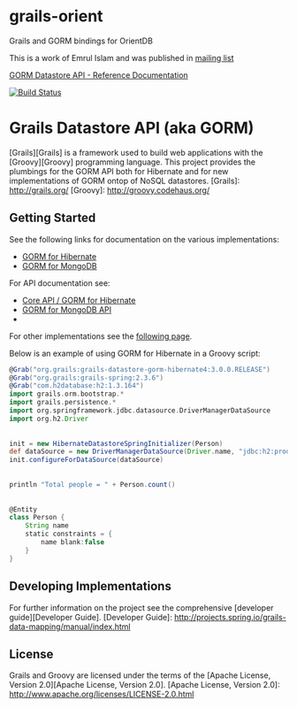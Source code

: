 grails-orient
=============

Grails and GORM bindings for OrientDB

This is a work of Emrul Islam and was published in [mailing list](https://groups.google.com/forum/#!topic/orient-database/HE1fQefw14c)

[GORM Datastore API - Reference Documentation](http://springsource.github.io/grails-data-mapping/manual/guide/index.html)


[![Build Status](https://travis-ci.org/grails/grails-data-mapping.svg?branch=master)](https://travis-ci.org/grails/grails-data-mapping)

Grails Datastore API (aka GORM)
===

[Grails][Grails] is a framework used to build web applications with the [Groovy][Groovy] programming language. This project provides the plumbings for the GORM API both for Hibernate and for new implementations of GORM ontop of NoSQL datastores.
[Grails]: http://grails.org/
[Groovy]: http://groovy.codehaus.org/


Getting Started
---

See the following links for documentation on the various implementations:

* [GORM for Hibernate](http://grails.org/doc/latest/guide/GORM.html)
* [GORM for MongoDB](http://grails.github.io/grails-data-mapping/current/mongodb/index.html)
 
For API documentation see:

* [Core API / GORM for Hibernate](http://grails.github.io/grails-data-mapping/current/api)
* [GORM for MongoDB API](http://grails.github.io/grails-data-mapping/current/mongodb/api/index.html)
* 
For other implementations see the [following page](http://grails.github.io/grails-data-mapping/current).

Below is an example of using GORM for Hibernate in a Groovy script:

```groovy
@Grab("org.grails:grails-datastore-gorm-hibernate4:3.0.0.RELEASE")
@Grab("org.grails:grails-spring:2.3.6")
@Grab("com.h2database:h2:1.3.164")
import grails.orm.bootstrap.*
import grails.persistence.*
import org.springframework.jdbc.datasource.DriverManagerDataSource
import org.h2.Driver
 
 
init = new HibernateDatastoreSpringInitializer(Person)
def dataSource = new DriverManagerDataSource(Driver.name, "jdbc:h2:prodDb;MVCC=TRUE;LOCK_TIMEOUT=10000;DB_CLOSE_ON_EXIT=FALSE", 'sa', '')
init.configureForDataSource(dataSource) 
 
 
println "Total people = " + Person.count()
 
 
@Entity
class Person {
    String name
    static constraints = {
        name blank:false
    }
}
```



Developing Implementations
---

For further information on the project see the comprehensive [developer guide][Developer Guide].
[Developer Guide]: http://projects.spring.io/grails-data-mapping/manual/index.html
	
License
---

Grails and Groovy are licensed under the terms of the [Apache License, Version 2.0][Apache License, Version 2.0].
[Apache License, Version 2.0]: http://www.apache.org/licenses/LICENSE-2.0.html
